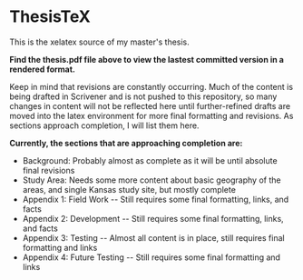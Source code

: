 ThesisTeX
=========

This is the xelatex source of my master's thesis.


**Find the thesis.pdf file above to view the lastest committed version in a rendered format.**


Keep in mind that revisions are constantly occurring. Much of the content is being drafted in Scrivener and is not pushed to this repository, so many changes in content will not be reflected here until further-refined drafts are moved into the latex environment for more final formatting and revisions. As sections approach completion, I will list them here.

**Currently, the sections that are approaching completion are:**
 - Background: Probably almost as complete as it will be until absolute final revisions
 - Study Area: Needs some more content about basic geography of the areas, and single Kansas study site, but mostly complete
 - Appendix 1: Field Work -- Still requires some final formatting, links, and facts
 - Appendix 2: Development -- Still requires some final formatting, links, and facts
 - Appendix 3: Testing -- Almost all content is in place, still requires final formatting and links
 - Appendix 4: Future Testing -- Still requires some final formatting and links
